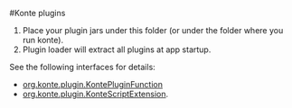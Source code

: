 #Konte plugins

1. Place your plugin jars under this folder (or under the folder where you run konte).
2. Plugin loader will extract all plugins at app startup.

See the following interfaces for details:

 - [org.konte.plugin.KontePluginFunction](src/main/java/org/konte/plugin/KontePluginFunction.java)
 - [org.konte.plugin.KonteScriptExtension](src/main/java/org/konte/plugin/KonteScriptExtension.java).

